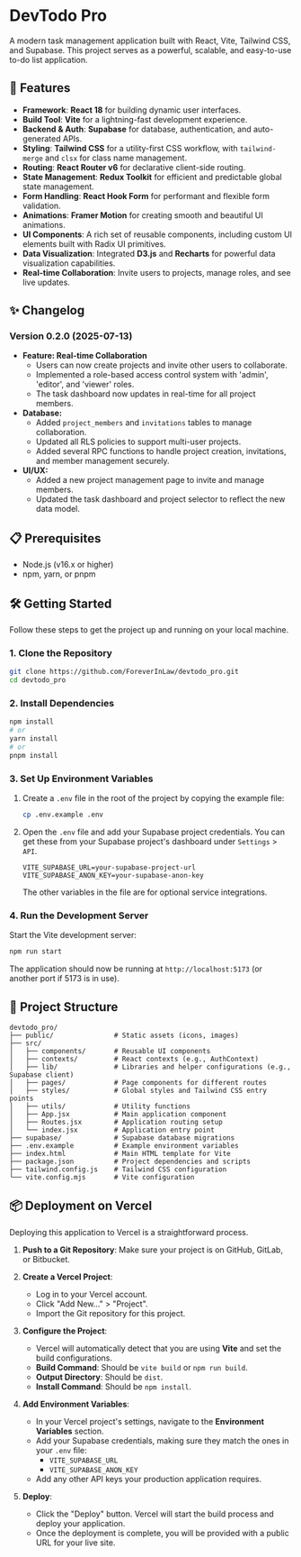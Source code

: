 # DevTodo Pro

A modern task management application built with React, Vite, Tailwind CSS, and Supabase. This project serves as a powerful, scalable, and easy-to-use to-do list application.

## 🚀 Features

- **Framework**: **React 18** for building dynamic user interfaces.
- **Build Tool**: **Vite** for a lightning-fast development experience.
- **Backend & Auth**: **Supabase** for database, authentication, and auto-generated APIs.
- **Styling**: **Tailwind CSS** for a utility-first CSS workflow, with `tailwind-merge` and `clsx` for class name management.
- **Routing**: **React Router v6** for declarative client-side routing.
- **State Management**: **Redux Toolkit** for efficient and predictable global state management.
- **Form Handling**: **React Hook Form** for performant and flexible form validation.
- **Animations**: **Framer Motion** for creating smooth and beautiful UI animations.
- **UI Components**: A rich set of reusable components, including custom UI elements built with Radix UI primitives.
- **Data Visualization**: Integrated **D3.js** and **Recharts** for powerful data visualization capabilities.
- **Real-time Collaboration**: Invite users to projects, manage roles, and see live updates.

## ✨ Changelog

### Version 0.2.0 (2025-07-13)

- **Feature: Real-time Collaboration**
  - Users can now create projects and invite other users to collaborate.
  - Implemented a role-based access control system with 'admin', 'editor', and 'viewer' roles.
  - The task dashboard now updates in real-time for all project members.
- **Database:**
  - Added `project_members` and `invitations` tables to manage collaboration.
  - Updated all RLS policies to support multi-user projects.
  - Added several RPC functions to handle project creation, invitations, and member management securely.
- **UI/UX:**
  - Added a new project management page to invite and manage members.
  - Updated the task dashboard and project selector to reflect the new data model.

## 📋 Prerequisites

- Node.js (v16.x or higher)
- npm, yarn, or pnpm

## 🛠️ Getting Started

Follow these steps to get the project up and running on your local machine.

### 1. Clone the Repository

```bash
git clone https://github.com/ForeverInLaw/devtodo_pro.git
cd devtodo_pro
```

### 2. Install Dependencies

```bash
npm install
# or
yarn install
# or
pnpm install
```

### 3. Set Up Environment Variables

1.  Create a `.env` file in the root of the project by copying the example file:
    ```bash
    cp .env.example .env
    ```
2.  Open the `.env` file and add your Supabase project credentials. You can get these from your Supabase project's dashboard under `Settings` > `API`.

    ```env
    VITE_SUPABASE_URL=your-supabase-project-url
    VITE_SUPABASE_ANON_KEY=your-supabase-anon-key
    ```

    The other variables in the file are for optional service integrations.

### 4. Run the Development Server

Start the Vite development server:

```bash
npm run start
```

The application should now be running at `http://localhost:5173` (or another port if 5173 is in use).

## 📁 Project Structure

```
devtodo_pro/
├── public/               # Static assets (icons, images)
├── src/
│   ├── components/       # Reusable UI components
│   ├── contexts/         # React contexts (e.g., AuthContext)
│   ├── lib/              # Libraries and helper configurations (e.g., Supabase client)
│   ├── pages/            # Page components for different routes
│   ├── styles/           # Global styles and Tailwind CSS entry points
│   ├── utils/            # Utility functions
│   ├── App.jsx           # Main application component
│   ├── Routes.jsx        # Application routing setup
│   └── index.jsx         # Application entry point
├── supabase/             # Supabase database migrations
├── .env.example          # Example environment variables
├── index.html            # Main HTML template for Vite
├── package.json          # Project dependencies and scripts
├── tailwind.config.js    # Tailwind CSS configuration
└── vite.config.mjs       # Vite configuration
```

## 📦 Deployment on Vercel

Deploying this application to Vercel is a straightforward process.

1.  **Push to a Git Repository**: Make sure your project is on GitHub, GitLab, or Bitbucket.

2.  **Create a Vercel Project**:

    - Log in to your Vercel account.
    - Click "Add New..." > "Project".
    - Import the Git repository for this project.

3.  **Configure the Project**:

    - Vercel will automatically detect that you are using **Vite** and set the build configurations.
    - **Build Command**: Should be `vite build` or `npm run build`.
    - **Output Directory**: Should be `dist`.
    - **Install Command**: Should be `npm install`.

4.  **Add Environment Variables**:

    - In your Vercel project's settings, navigate to the **Environment Variables** section.
    - Add your Supabase credentials, making sure they match the ones in your `.env` file:
      - `VITE_SUPABASE_URL`
      - `VITE_SUPABASE_ANON_KEY`
    - Add any other API keys your production application requires.

5.  **Deploy**:
    - Click the "Deploy" button. Vercel will start the build process and deploy your application.
    - Once the deployment is complete, you will be provided with a public URL for your live site.
